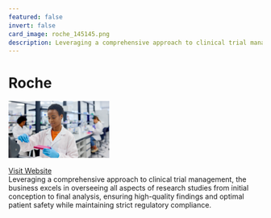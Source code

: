 ```yaml
---
featured: false
invert: false
card_image: roche_145145.png
description: Leveraging a comprehensive approach to clinical trial management, the business excels in overseeing all aspects of research studies from initial conception to final analysis, ensuring high-quality findings and optimal patient safety while maintaining strict regulatory compliance.
---
```


# Roche
<img src="roche_145145.png" alt="Logo" style="max-width: 200px; height: auto;">

<a href="https://www.roche.com/stories/clinical-trials-management">Visit Website</a>  
Leveraging a comprehensive approach to clinical trial management, the business excels in overseeing all aspects of research studies from initial conception to final analysis, ensuring high-quality findings and optimal patient safety while maintaining strict regulatory compliance.
